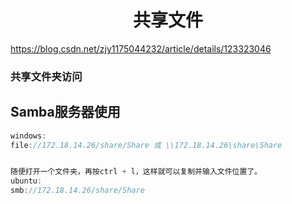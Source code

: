 <h1 align="center">共享文件</h1>


https://blog.csdn.net/zjy1175044232/article/details/123323046





### 共享文件夹访问



## Samba服务器使用

```c
windows:
file://172.18.14.26/share/Share 或 \\172.18.14.26\share\Share


随便打开一个文件夹，再按ctrl + l，这样就可以复制并输入文件位置了。
ubuntu:
smb://172.18.14.26/share/Share
```

